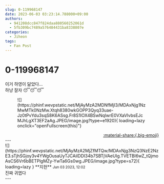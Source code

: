 ```yaml
---
slug: 0-119968147
date: 2023-06-03 03:23:14.788000+09:00
authors:
  - 941208dcc847f824daa880560252061d
  - 5fb309bc7489a576484431ba8338807e
categories:
  - Jiheon
tags:
  - Fan Post
---
```


# 0-119968147

<div class="post-container" markdown="1">
<div class="content-container md-sidebar__scrollwrap" markdown="1">

이거 하영이 닮았다...<br>하냥 잘자 😴😴😴
<figure markdown="1">
![](https://phinf.wevpstatic.net/MjAyMzA2MDNfMjI3/MDAxNjg1NzMwMTk0NzMw.Xtqh8380wkGOPP3Qyq33uae-Jz0tPvYdu3sqS8K6ASsg.Fr8S1IOX4BSwNqlwrE0VXaVlvbsEJcMJhLgXT3EF2aAg.JPEG/image.jpg?type=e1920){ loading=lazy onclick="openFullscreen(this)"}
</figure>


</div>
</div>

<div style="text-align: right;" markdown="1">
<a href="https://weverse.io/fromis9/fanpost/0-119968147" style="text-align: right;">:material-share:{.big-emoji}</a>
</div>
---

<div class="comments-container md-sidebar__scrollwrap" markdown="1">
<div class="comment" markdown="1">
<div class='id-container' markdown="1">
![](https://phinf.wevpstatic.net/MjAyMzA2MjZfMTQw/MDAxNjg3NzQ3NzE2NzE3.sTjhSGjoy3v4YWgOusaUyTJCAiIDDI34b7SBTjVAeUIg.TVETBI6wZ_tQjmoAsCS6Vr6bBETPlgMZy-YwTa6Gs0wg.JPEG/image.jpg?type=s72){ loading=lazy }
**<span class="artist">지헌</span>** <small>Jun 03 2023, 12:02</small><br>
</div>
<div class='comment-body' markdown="1">
진짜 귀엽다
</div>
</div>
</div>
---
